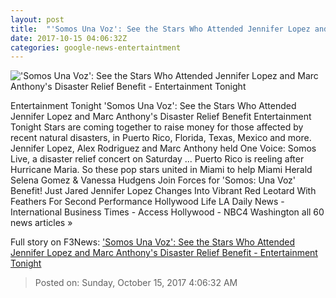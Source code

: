 ```yaml
---
layout: post
title:  "'Somos Una Voz': See the Stars Who Attended Jennifer Lopez and Marc Anthony's Disaster Relief Benefit - Entertainment Tonight"
date: 2017-10-15 04:06:32Z
categories: google-news-entertaintment
---
```


!['Somos Una Voz': See the Stars Who Attended Jennifer Lopez and Marc Anthony's Disaster Relief Benefit - Entertainment Tonight](http://www.etonline.com/sites/default/files/styles/max_1280x720/public/images/2017-10/1280_somos_una_voz_gettyimages-861451096.jpg?itok=obyAz67r)

Entertainment Tonight 'Somos Una Voz': See the Stars Who Attended Jennifer Lopez and Marc Anthony's Disaster Relief Benefit Entertainment Tonight Stars are coming together to raise money for those affected by recent natural disasters, in Puerto Rico, Florida, Texas, Mexico and more. Jennifer Lopez, Alex Rodriguez and Marc Anthony held One Voice: Somos Live, a disaster relief concert on Saturday ... Puerto Rico is reeling after Hurricane Maria. So these pop stars united in Miami to help Miami Herald Selena Gomez & Vanessa Hudgens Join Forces for 'Somos: Una Voz' Benefit! Just Jared Jennifer Lopez Changes Into Vibrant Red Leotard With Feathers For Second Performance Hollywood Life LA Daily News - International Business Times - Access Hollywood - NBC4 Washington all 60 news articles »


Full story on F3News: ['Somos Una Voz': See the Stars Who Attended Jennifer Lopez and Marc Anthony's Disaster Relief Benefit - Entertainment Tonight](http://www.f3nws.com/n/ZussGC)

> Posted on: Sunday, October 15, 2017 4:06:32 AM
